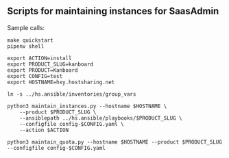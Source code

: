 Scripts for maintaining instances for SaasAdmin
-----------------------------------------------

Sample calls:

    make quickstart
    pipenv shell

    export ACTION=install
    export PRODUCT_SLUG=kanboard
    export PRODUCT=Kanboard
    export CONFIG=test
    export HOSTNAME=hxy.hostsharing.net

    ln -s ../hs.ansible/inventories/group_vars

    python3 maintain_instances.py --hostname $HOSTNAME \
        --product $PRODUCT_SLUG \
        --ansiblepath ../hs.ansible/playbooks/$PRODUCT_SLUG \
        --configfile config-$CONFIG.yaml \
        --action $ACTION

    python3 maintain_quota.py --hostname $HOSTNAME --product $PRODUCT_SLUG --configfile config-$CONFIG.yaml
